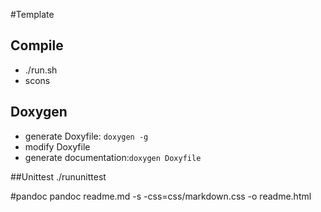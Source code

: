 #Template
## Compile
* ./run.sh
* scons

## Doxygen
* generate Doxyfile: `doxygen -g `
* modify Doxyfile
* generate documentation:`doxygen Doxyfile `

##Unittest
./rununittest

#pandoc
pandoc readme.md  -s  -css=css/markdown.css -o readme.html

